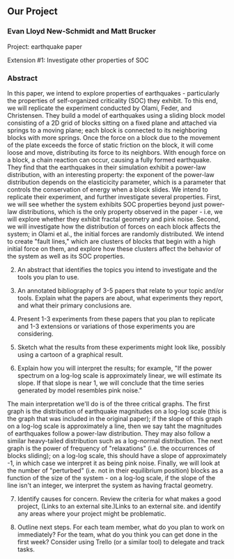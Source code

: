 ## Our Project
### Evan Lloyd New-Schmidt and Matt Brucker

Project: earthquake paper

Extension #1: Investigate other properties of SOC


### Abstract

In this paper, we intend to explore properties of earthquakes - particularly the properties of self-organized criticality (SOC) they exhibit. To this end, we will replicate the experiment conducted by Olami, Feder, and Christensen. They build a model of earthquakes using a sliding block model consisting of a 2D grid of blocks sitting on a fixed plane and attached via springs to a moving plane; each block is connected to its neighboring blocks with more springs. Once the force on a block due to the movement of the plate exceeds the force of static friction on the block, it will come loose and move, distributing its force to its neighbors. With enough force on a block, a chain reaction can occur, causing a fully formed earthquake. They find that the earthquakes in their simulation exhibit a power-law distribution, with an interesting property: the exponent of the power-law distribution depends on the elasticicity parameter, which is a parameter that controls the conservation of energy when a block slides. We intend to replicate their experiment, and further investigate several properties. First, we will see whether the system exhibits SOC properties beyond just power-law distributions, which is the only property observed in the paper - i.e, we will explore whether they exhibit fractal geometry and pink noise. Second, we will investigate how the distribution of forces on each block affects the system; in Olami et al., the initial forces are randomly distributed. We intend to create "fault lines," which are clusters of blocks that begin with a high initial force on them, and explore how these clusters affect the behavior of the system as well as its SOC properties.

2) An abstract that identifies the topics you intend to investigate and the tools you plan to use.

3) An annotated bibliography of 3-5 papers that relate to your topic and/or tools.  Explain what the papers are about, what experiments they report, and what their primary conclusions are.

4) Present 1-3 experiments from these papers that you plan to replicate and 1-3 extensions or variations of those experiments you are considering.

5) Sketch what the results from these experiments might look like, possibly using a cartoon of a graphical result.

6) Explain how you will interpret the results; for example, "If the power spectrum on a log-log scale is approximately linear, we will estimate its slope.  If that slope is near 1, we will conclude that the time series generated by model resembles pink noise."

The main interpretation we'll do is of the three critical graphs. The first graph is the distribution of earthquake magnitudes on a log-log scale (this is the graph that was included in the original paper); if the slope of this graph on a log-log scale is approximately a line, then we say taht the magnitudes of earthquakes follow a power-law distribution. They may also follow a similar heavy-tailed distribution such as a log-normal distribution. The next graph is the power of frequency of "relaxations" (i.e. the occurrences of blocks sliding); on a log-log scale, this should have a slope of approximately -1, in which case we interpret it as being pink noise. Finally, we will look at the number of "perturbed" (i.e. not in their equilibrium position) blocks as a function of the size of the system - on a log-log scale, if the slope of the line isn't an integer, we interpret the system as having fractal geometry.

7) Identify causes for concern.  Review the criteria for what makes a good project, (Links to an external site.)Links to an external site. and identify any areas where your project might be problematic.

8) Outline next steps.  For each team member, what do you plan to work on immediately?  For the team, what do you think you can get done in the first week?  Consider using Trello (or a similar tool) to delegate and track tasks.
